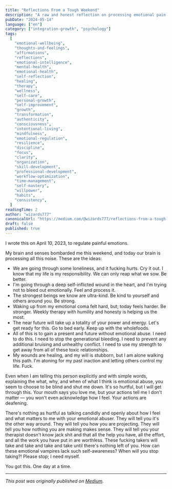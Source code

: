 ```yaml
---
title: "Reflections From a Tough Weekend"
description: "A raw and honest reflection on processing emotional pain, self-healing, and the journey towards emotional wellbeing."
pubDate: "2024-05-14"
language: ["en"]
category: ["integration-growth", "psychology"]
tags:
  [
    "emotional-wellbeing",
    "thoughts-and-feelings",
    "affirmations",
    "reflections",
    "emotional-intelligence",
    "mental-health",
    "emotional-health",
    "self-reflection",
    "healing",
    "therapy",
    "wellness",
    "self-care",
    "personal-growth",
    "self-improvement",
    "growth",
    "transformation",
    "authenticity",
    "consciousness",
    "intentional-living",
    "mindfulness",
    "emotional-regulation",
    "resilience",
    "discipline",
    "focus",
    "clarity",
    "organization",
    "skill-development",
    "professional-development",
    "workflow-optimization",
    "time-management",
    "self-mastery",
    "willpower",
    "habits",
    "consistency",
  ]
readingTime: 2
author: "wizards777"
canonicalUrl: "https://medium.com/@wizards777/reflections-from-a-tough-weekend-154e8c2a13b7"
draft: false
published: true
---
```


I wrote this on April 10, 2023, to regulate painful emotions.

My brain and senses bombarded me this weekend, and today our brain is processing all this noise. These are the ideas:

- We are going through some loneliness, and it fucking hurts. Cry it out. I know that my life is my responsibility. We can only reap what we sow. Be better.
- I'm going through a deep self-inflicted wound in the heart, and I'm trying not to bleed out emotionally. Feel and process it.
- The strongest beings we know are ultra-kind. Be kind to yourself and others around you. Be strong.
- Waking up from my emotional coma felt hard, but; today feels harder. Be stronger. Weekly therapy with humility and honesty is helping us the most.
- The near future will take up a totality of your power and energy. Let's get ready for this. Go to bed early. Keep up with the wholefoods.
- All of this is to gain a present and future without emotional abuse. I need to do this. I need to stop the generational bleeding. I need to prevent any additional bruising and unhealthy conflict. I need to use my strength to get away from all of these toxic relationships.
- My wounds are healing, and my will is stubborn, but I am alone walking this path. I'm atoning for my past inaction and letting others control my life. Fuck.

Even when I am telling this person explicitly and with simple words, explaining the what, why, and when of what I think is emotional abuse, you seem to choose to be blind and shut me down. It's so hurtful, but I will get through this. Your mouth says you love me, but your actions tell me I don't matter — you won't even acknowledge how I feel. Your actions are deafening.

There's nothing as hurtful as talking candidly and openly about how I feel and what matters to me with your emotional abuser. They will tell you it's the other way around. They will tell you how you are projecting. They will tell you how nothing you are making makes sense. They will tell you your therapist doesn't know jack shit and that all the help you have, all the effort, and all the work you have put in are worthless. These fucking takers will take and take and take and take until there's nothing left of you. How can these emotional vampires lack such self-awareness? When will you stop taking?! Please stop; I need myself.

You got this. One day at a time.

---

_This post was originally published on [Medium](https://medium.com/@wizards777/reflections-from-a-tough-weekend-154e8c2a13b7)._
